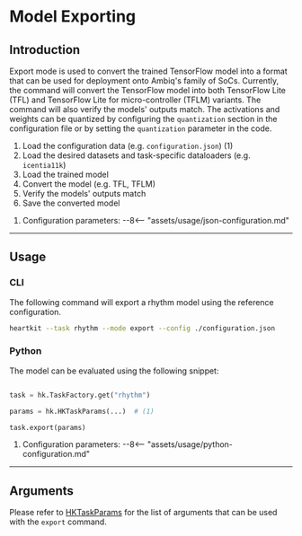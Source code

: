 # Model Exporting

## <span class="sk-h2-span">Introduction </span>

Export mode is used to convert the trained TensorFlow model into a format that can be used for deployment onto Ambiq's family of SoCs. Currently, the command will convert the TensorFlow model into both TensorFlow Lite (TFL) and TensorFlow Lite for micro-controller (TFLM) variants. The command will also verify the models' outputs match. The activations and weights can be quantized by configuring the `quantization` section in the configuration file or by setting the `quantization` parameter in the code.

<div class="annotate" markdown>

1. Load the configuration data (e.g. `configuration.json`) (1)
1. Load the desired datasets and task-specific dataloaders (e.g. `icentia11k`)
1. Load the trained model
1. Convert the model (e.g. TFL, TFLM)
1. Verify the models' outputs match
1. Save the converted model

</div>

1. Configuration parameters:
--8<-- "assets/usage/json-configuration.md"

---

## <span class="sk-h2-span">Usage</span>

### CLI

The following command will export a rhythm model using the reference configuration.

```bash
heartkit --task rhythm --mode export --config ./configuration.json
```

### Python

The model can be evaluated using the following snippet:

```python

task = hk.TaskFactory.get("rhythm")

params = hk.HKTaskParams(...)  # (1)

task.export(params)

```

1. Configuration parameters:
--8<-- "assets/usage/python-configuration.md"

---

## <span class="sk-h2-span">Arguments </span>

Please refer to [HKTaskParams](../modes/configuration.md#hktaskparams) for the list of arguments that can be used with the `export` command.
